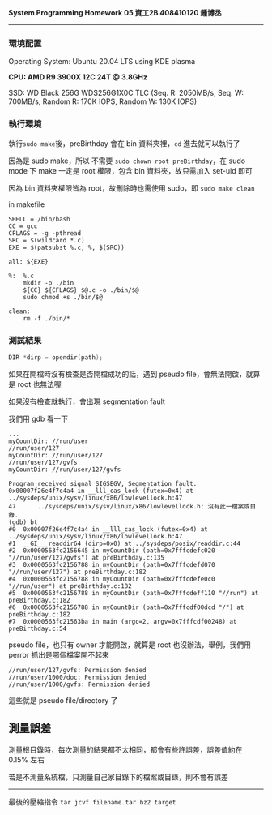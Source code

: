 **System Programming Homework 05  資工2B 408410120 鍾博丞**

-----------------------------------------

### 環境配置

Operating System: Ubuntu 20.04 LTS using KDE plasma

**CPU: AMD R9 3900X 12C 24T @ 3.8GHz**

SSD: WD Black 256G WDS256G1X0C TLC (Seq. R: 2050MB/s, Seq. W: 700MB/s, Random R: 170K IOPS, Random W: 130K IOPS)

### 執行環境

執行`sudo make`後，preBirthday 會在 bin 資料夾裡，`cd` 進去就可以執行了

因為是 sudo make，所以 不需要 `sudo chown root preBirthday`，在 sudo mode 下 make 一定是 root 權限，包含 bin 資料夾，故只需加入 set-uid 即可

因為 bin 資料夾權限皆為 root，故刪除時也需使用 sudo，即 `sudo make clean`

in makefile

```make
SHELL = /bin/bash
CC = gcc
CFLAGS = -g -pthread
SRC = $(wildcard *.c)
EXE = $(patsubst %.c, %, $(SRC))

all: ${EXE}

%:	%.c
	mkdir -p ./bin
	${CC} ${CFLAGS} $@.c -o ./bin/$@
	sudo chmod +s ./bin/$@

clean:
	rm -f ./bin/*
```



### 測試結果

```c
DIR *dirp = opendir(path);
```

如果在開檔時沒有檢查是否開檔成功的話，遇到  pseudo file，會無法開啟，就算是 root 也無法喔

如果沒有檢查就執行，會出現 segmentation fault

我們用 gdb 看一下

```bash=
...
myCountDir: //run/user
//run/user/127
myCountDir: //run/user/127
//run/user/127/gvfs
myCountDir: //run/user/127/gvfs

Program received signal SIGSEGV, Segmentation fault.
0x00007f26e4f7c4a4 in __lll_cas_lock (futex=0x4) at ../sysdeps/unix/sysv/linux/x86/lowlevellock.h:47
47      ../sysdeps/unix/sysv/linux/x86/lowlevellock.h: 沒有此一檔案或目錄.
(gdb) bt
#0  0x00007f26e4f7c4a4 in __lll_cas_lock (futex=0x4) at ../sysdeps/unix/sysv/linux/x86/lowlevellock.h:47
#1  __GI___readdir64 (dirp=0x0) at ../sysdeps/posix/readdir.c:44
#2  0x0000563fc2156645 in myCountDir (path=0x7fffcdefc020 "//run/user/127/gvfs") at preBirthday.c:135
#3  0x0000563fc2156788 in myCountDir (path=0x7fffcdefd070 "//run/user/127") at preBirthday.c:182
#4  0x0000563fc2156788 in myCountDir (path=0x7fffcdefe0c0 "//run/user") at preBirthday.c:182
#5  0x0000563fc2156788 in myCountDir (path=0x7fffcdeff110 "//run") at preBirthday.c:182
#6  0x0000563fc2156788 in myCountDir (path=0x7fffcdf00dcd "/") at preBirthday.c:182
#7  0x0000563fc21563ba in main (argc=2, argv=0x7fffcdf00248) at preBirthday.c:54
```

pseudo file，也只有 owner 才能開啟，就算是 root 也沒辦法，舉例，我們用 perror 抓出是哪個檔案開不起來

```bash=
//run/user/127/gvfs: Permission denied
//run/user/1000/doc: Permission denied
//run/user/1000/gvfs: Permission denied
```

這些就是 pseudo file/directory 了



## 測量誤差

測量根目錄時，每次測量的結果都不太相同，都會有些許誤差，誤差值約在 0.15% 左右

若是不測量系統檔，只測量自己家目錄下的檔案或目錄，則不會有誤差



---------------------------------------------------------

最後的壓縮指令 
`tar jcvf filename.tar.bz2 target`